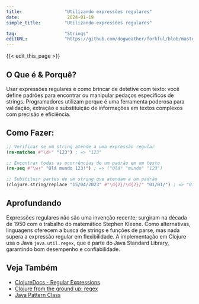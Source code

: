 ```yaml
---
title:                "Utilizando expressões regulares"
date:                  2024-01-19
simple_title:         "Utilizando expressões regulares"

tag:                  "Strings"
editURL:              "https://github.com/dogweather/forkful/blob/master/content/pt/clojure/using-regular-expressions.md"
---
```


{{< edit_this_page >}}

## O Que é & Porquê?
Usar expressões regulares é como brincar de detetive com texto: você define padrões para encontrar ou manipular pedaços específicos de strings. Programadores utilizam porque é uma ferramenta poderosa para validação, extração e substituição de informações em textos complexos com precisão e eficiência.

## Como Fazer:
```Clojure
;; Verificar se um string atende a uma expressão regular
(re-matches #"\d+" "123") ; => "123"

;; Encontrar todas as ocorrências de um padrão em um texto
(re-seq #"\w+" "Olá mundo 123!") ; => ("Olá" "mundo" "123")

;; Substituir partes de um string que atendam a um padrão
(clojure.string/replace "15/04/2023" #"\d{2}/\d{2}/" "01/01/") ; => "01/01/2023"
```

## Aprofundando
Expressões regulares não são uma invenção recente; surgiram na década de 1950 com o trabalho do matemático Stephen Kleene. Como alternativas, linguagens oferecem a busca de strings e funções de parse, mas nada supera a expressão regular em flexibilidade. A implementação em Clojure usa o Java `java.util.regex`, que é parte do Java Standard Library, garantindo bom desempenho e confiabilidade.

## Veja Também
- [ClojureDocs - Regular Expressions](https://clojuredocs.org/clojure.string/replace)
- [Clojure from the ground up: regex](https://aphyr.com/posts/305-clojure-from-the-ground-up-regex)
- [Java Pattern Class](https://docs.oracle.com/javase/8/docs/api/java/util/regex/Pattern.html)
